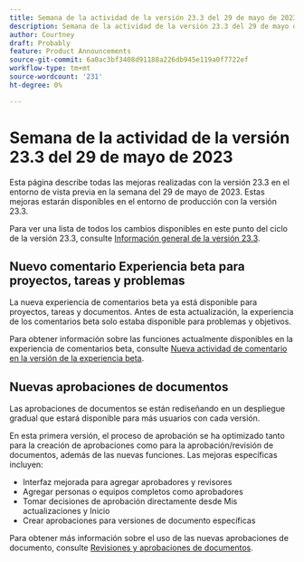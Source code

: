 ```yaml
---
title: Semana de la actividad de la versión 23.3 del 29 de mayo de 2023
description: Semana de la actividad de la versión 23.3 del 29 de mayo de 2023
author: Courtney
draft: Probably
feature: Product Announcements
source-git-commit: 6a0ac3bf3408d91188a226db945e119a0f7722ef
workflow-type: tm+mt
source-wordcount: '231'
ht-degree: 0%

---
```


# Semana de la actividad de la versión 23.3 del 29 de mayo de 2023

Esta página describe todas las mejoras realizadas con la versión 23.3 en el entorno de vista previa en la semana del 29 de mayo de 2023. Estas mejoras estarán disponibles en el entorno de producción con la versión 23.3.

Para ver una lista de todos los cambios disponibles en este punto del ciclo de la versión 23.3, consulte [Información general de la versión 23.3](/help/quicksilver/product-announcements/product-releases/23.3-release-activity/23-3-release-overview.md).

## Nuevo comentario Experiencia beta para proyectos, tareas y problemas

La nueva experiencia de comentarios beta ya está disponible para proyectos, tareas y documentos. Antes de esta actualización, la experiencia de los comentarios beta solo estaba disponible para problemas y objetivos.

Para obtener información sobre las funciones actualmente disponibles en la experiencia de comentarios beta, consulte [Nueva actividad de comentario en la versión de la experiencia beta](https://experienceleague.adobe.com/docs/workfront/using/product-announcements/beta/new-commenting-experience-beta/new-commenting-beta-experience-release-activity.html?lang=en).

## Nuevas aprobaciones de documentos

Las aprobaciones de documentos se están rediseñando en un despliegue gradual que estará disponible para más usuarios con cada versión.

En esta primera versión, el proceso de aprobación se ha optimizado tanto para la creación de aprobaciones como para la aprobación/revisión de documentos, además de las nuevas funciones. Las mejoras específicas incluyen:

* Interfaz mejorada para agregar aprobadores y revisores
* Agregar personas o equipos completos como aprobadores
* Tomar decisiones de aprobación directamente desde Mis actualizaciones y Inicio
* Crear aprobaciones para versiones de documento específicas

Para obtener más información sobre el uso de las nuevas aprobaciones de documento, consulte [Revisiones y aprobaciones de documentos](https://experienceleague.adobe.com/docs/workfront/using/review-and-approve-work/document-reviews-and-approvals/document-reviews-and-approvals.html?lang=en).





<!-- HTML you might need

Video link

[View a video demonstration of this feature](ADD URL){target=_blank}

Off-cycle note for weekly pages

>[!NOTE]
>
>Preview release: February 9, 2023; Planned Production release: February 23, 2023



-->